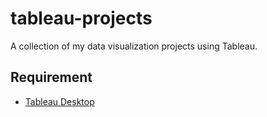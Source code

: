 # tableau-projects
A collection of my data visualization projects using Tableau.

## Requirement
- [Tableau Desktop](https://www.tableau.com/products/desktop)
